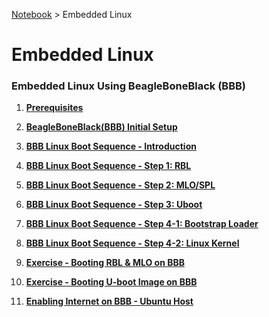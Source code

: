 <a href="../">Notebook</a> > Embedded Linux

# Embedded Linux



### Embedded Linux Using BeagleBoneBlack (BBB)

1. **<a href="./prerequisites">Prerequisites</a>**

1. **<a href="./beagleboneblack-initial-setup">BeagleBoneBlack(BBB) Initial Setup</a>**

1. **<a href="./bbb-linux-boot-sequence-introduction">BBB Linux Boot Sequence - Introduction</a>**

1. **<a href="./bbb-linux-boot-sequence-step-1-rbl">BBB Linux Boot Sequence - Step 1: RBL</a>**

1. **<a href="./bbb-linux-boot-sequence-step-2-mlo-spl">BBB Linux Boot Sequence - Step 2: MLO/SPL</a>**

1. **<a href="./bbb-linux-boot-sequence-step-3-u-boot">BBB Linux Boot Sequence - Step 3: Uboot</a>**

1. **<a href="./bbb-linux-boot-sequence-step-4-1-bootstrap-loader">BBB Linux Boot Sequence - Step 4-1: Bootstrap Loader</a>**

1. **<a href="./bbb-linux-boot-sequence-step-4-2-linux-kernel">BBB Linux Boot Sequence - Step 4-2: Linux Kernel</a>**

1. **<a href="./exercise-booting-rbl-and-mlo-on-bbb">Exercise - Booting RBL & MLO on BBB</a>**

1. **<a href="./exercise-booting-u-boot-image-on-bbb">Exercise - Booting U-boot Image on BBB</a>**

1. **<a href="./enabling-internet-on-bbb-ubuntu-host">Enabling Internet on BBB - Ubuntu Host</a>**

